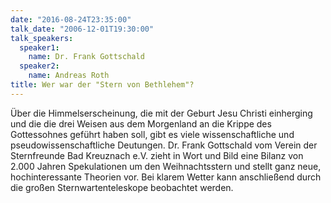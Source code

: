 ```yaml
---
date: "2016-08-24T23:35:00"
talk_date: "2006-12-01T19:30:00"
talk_speakers:
  speaker1:
    name: Dr. Frank Gottschald
  speaker2:
    name: Andreas Roth
title: Wer war der "Stern von Bethlehem"?
---
```


Über die Himmelserscheinung, die mit der Geburt Jesu Christi einherging und die die drei Weisen aus dem Morgenland an die Krippe des Gottessohnes geführt haben soll, gibt es viele wissenschaftliche und pseudowissenschaftliche Deutungen.
Dr. Frank Gottschald vom Verein der Sternfreunde Bad Kreuznach e.V. zieht in Wort und Bild eine Bilanz von 2.000 Jahren Spekulationen um den Weihnachtsstern und stellt ganz neue, hochinteressante Theorien vor.
Bei klarem Wetter kann anschließend durch die großen Sternwartenteleskope beobachtet werden.
